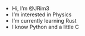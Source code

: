 - Hi, I’m @JRim3
- I’m interested in Physics
- I’m currently learning Rust
- I know Python and a little C

<!---
JRim3/JRim3 is a ✨ special ✨ repository because its `README.md` (this file) appears on your GitHub profile.
You can click the Preview link to take a look at your changes.
--->
